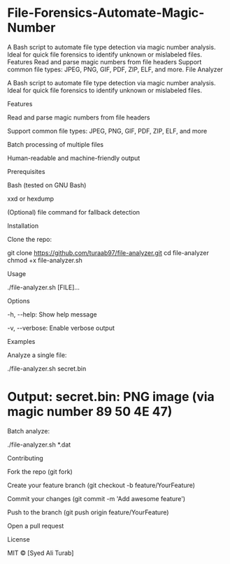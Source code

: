 # File-Forensics-Automate-Magic-Number
A Bash script to automate file type detection via magic number analysis. Ideal for quick file forensics to identify unknown or mislabeled files.  Features  Read and parse magic numbers from file headers  Support common file types: JPEG, PNG, GIF, PDF, ZIP, ELF, and more.
File Analyzer

A Bash script to automate file type detection via magic number analysis. Ideal for quick file forensics to identify unknown or mislabeled files.

Features

Read and parse magic numbers from file headers

Support common file types: JPEG, PNG, GIF, PDF, ZIP, ELF, and more

Batch processing of multiple files

Human-readable and machine-friendly output

Prerequisites

Bash (tested on GNU Bash)

xxd or hexdump

(Optional) file command for fallback detection

Installation

Clone the repo:

git clone https://github.com/turaab97/file-analyzer.git
cd file-analyzer
chmod +x file-analyzer.sh

Usage

./file-analyzer.sh [FILE]...

Options

-h, --help: Show help message

-v, --verbose: Enable verbose output

Examples

Analyze a single file:

./file-analyzer.sh secret.bin
# Output: secret.bin: PNG image (via magic number 89 50 4E 47)

Batch analyze:

./file-analyzer.sh *.dat

Contributing

Fork the repo (git fork)

Create your feature branch (git checkout -b feature/YourFeature)

Commit your changes (git commit -m 'Add awesome feature')

Push to the branch (git push origin feature/YourFeature)

Open a pull request

License

MIT © [Syed Ali Turab]

